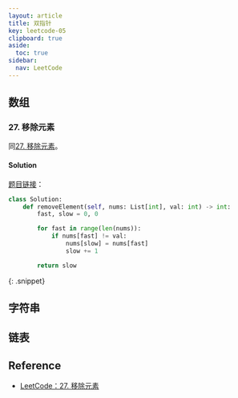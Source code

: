 ```yaml
---
layout: article
title: 双指针
key: leetcode-05
clipboard: true
aside:
  toc: true
sidebar:
  nav: LeetCode
---
```


## 数组

### 27. 移除元素

同[27. 移除元素](/leetcode/2023-01-02-Array.html#27-移除元素)。

#### Solution

[题目链接](https://leetcode.cn/problems/remove-element/)：

```python
class Solution:
    def removeElement(self, nums: List[int], val: int) -> int:
        fast, slow = 0, 0

        for fast in range(len(nums)):
            if nums[fast] != val:
                nums[slow] = nums[fast]
                slow += 1

        return slow
```
{: .snippet}

## 字符串

## 链表

## Reference

- [LeetCode：27. 移除元素](https://www.bilibili.com/video/BV12A4y1Z7LP/?spm_id_from=333.788&vd_source=7a2542c6c909b3ee1fab551277360826)